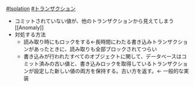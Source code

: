 [#Isolation](🌐Distributed%20Systems・Concurrency・Transaction・DB/Isolation.md) [#トランザクション](トランザクション)
- コミットされていない値が、他のトランザクションから見えてしまう[[Anomaly]]
- 対処する方法
	- 読み取り時にもロックをする←長時間にわたる書き込みトランザクションがあったときに、読み取りも全部ブロックされてつらい
	- 書き込みが行われたすべてのオブジェクトに関して、データベースはコミット済みの古い値と、書き込みロックを取得しているトランザクションが設定した新しい値の両方を保持する。古い方を返す。← 一般的な実装
